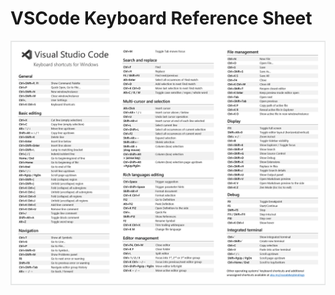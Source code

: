 # VSCode Keyboard Reference Sheet

![VSCode Keyboard Reference Sheet](../assets/KeyboardReferenceSheet.png)